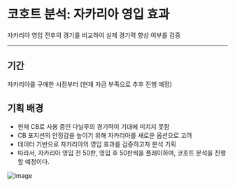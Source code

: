 # 코호트 분석: 자카리아 영입 효과 
자카리아 영입 전후의 경기를 비교하여 실제 경기력 향상 여부를 검증
***
## 기간
자카리아를 구매한 시점부터 (현재 자금 부족으로 추후 진행 예정)

## 기획 배경
* 현재 CB로 사용 중인 다닐루의 경기력이 기대에 미치지 못함
* CB 포지션의 안정감을 높이기 위해 자카리아를 새로운 옵션으로 고려
* 데이터 기반으로 자카리아의 영입 효과를 검증하고자 분석 기획
* 따라서, 자카리아 영입 전 50판, 영입 후 50판씩을 플레이하며, 코호트 분석을 진행할 예정이다.
  
![Image](https://github.com/user-attachments/assets/cb0dd7d4-87ba-405e-a596-0b4e66ed5e2b)
